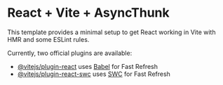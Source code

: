 # React + Vite + AsyncThunk

This template provides a minimal setup to get React working in Vite with HMR and
some ESLint rules.

Currently, two official plugins are available:

- [@vitejs/plugin-react](https://github.com/vitejs/vite-plugin-react/blob/main/packages/plugin-react/README.md)
  uses [Babel](https://babeljs.io/) for Fast Refresh
- [@vitejs/plugin-react-swc](https://github.com/vitejs/vite-plugin-react-swc)
  uses [SWC](https://swc.rs/) for Fast Refresh

